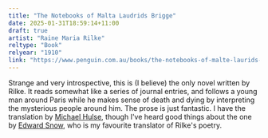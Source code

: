 ```yaml
---
title: "The Notebooks of Malta Laudrids Brigge"
date: 2025-01-31T18:59:14+11:00
draft: true
artist: "Raine Maria Rilke"
reltype: "Book"
relyear: "1910"
link: "https://www.penguin.com.au/books/the-notebooks-of-malte-laurids-briggs-9780141182216"
---
```


Strange and very introspective, this is (I believe) the only novel written by Rilke. It reads somewhat like a series of journal entries, and follows a young man around Paris while he makes sense of death and dying by interpreting the mysterious people around him. The prose is just fantastic. I have the translation by [Michael Hulse](https://www.penguin.com.au/books/the-notebooks-of-malte-laurids-briggs-9780141182216), though I've heard good things about the one by [Edward Snow](https://wwnorton.com/books/9780393882087), who is my favourite translator of Rilke's poetry.
